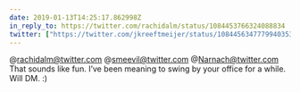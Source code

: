 ```yaml
---
date: 2019-01-13T14:25:17.862998Z
in_reply_to: https://twitter.com/rachidalm/status/1084453766324088834
twitter: ["https://twitter.com/jkreeftmeijer/status/1084456347779940353"]
---
```

@rachidalm@twitter.com @smeevil@twitter.com @Narnach@twitter.com That sounds like fun. I’ve been meaning to swing by your office for a while. Will DM. :)
 

